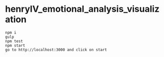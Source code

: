 # henryIV_emotional_analysis_visualization

```text
npm i
gulp
npm test
npm start
go to http://localhost:3000 and click on start
```
